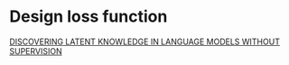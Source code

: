 # Design loss function

[DISCOVERING LATENT KNOWLEDGE IN LANGUAGE MODELS WITHOUT SUPERVISION](../DISCOVERING%20LATENT%20KNOWLEDGE%20IN%20LANGUAGE%20MODELS%20WI%20108c41fcaddf4711b4a7e98236c2b65f.md)